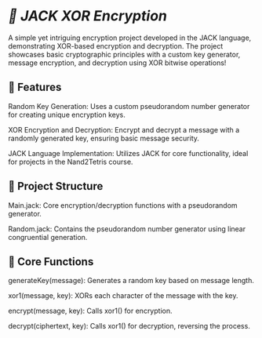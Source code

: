 # ***🔐 JACK XOR Encryption***

A simple yet intriguing encryption project developed in the JACK language, demonstrating XOR-based encryption and decryption. The project showcases basic cryptographic principles with a custom key generator, message encryption, and decryption using XOR bitwise operations!

## **🌟 Features**


  Random Key Generation: Uses a custom pseudorandom number generator for creating unique encryption keys.
  
  XOR Encryption and Decryption: Encrypt and decrypt a message with a randomly generated key, ensuring basic message security.
  
  JACK Language Implementation: Utilizes JACK for core functionality, ideal for projects in the Nand2Tetris course.



## **📂 Project Structure**


  Main.jack: Core encryption/decryption functions with a pseudorandom generator.

  Random.jack: Contains the pseudorandom number generator using linear congruential generation.



## **🔑 Core Functions**


generateKey(message): Generates a random key based on message length.

xor1(message, key): XORs each character of the message with the key.

encrypt(message, key): Calls xor1() for encryption.

decrypt(ciphertext, key): Calls xor1() for decryption, reversing the process.
